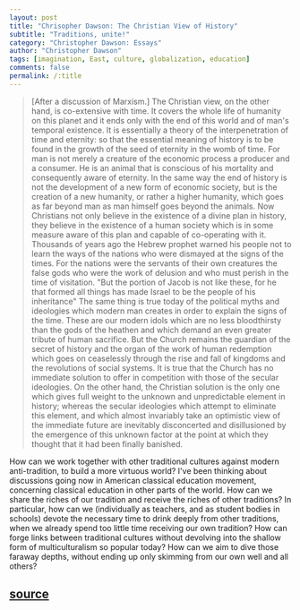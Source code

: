 ```yaml
---
layout: post
title: "Chrisopher Dawson: The Christian View of History"
subtitle: "Traditions, unite!"
category: "Christopher Dawson: Essays"
author: "Christopher Dawson"
tags: [imagination, East, culture, globalization, education]
comments: false
permalink: /:title
---
```


> [After a discussion of Marxism.] The Christian view, on the other hand, is co-extensive with time. It covers the whole life of humanity on this planet and it ends only with the end of this world and of man's temporal existence. It is essentially a theory of the interpenetration of time and eternity: so that the essential meaning of history is to be found in the growth of the seed of eternity in the womb of time. For man is not merely a creature of the economic process a producer and a consumer. He is an animal that is conscious of his mortality and consequently aware of eternity. In the same way the end of history is not the development of a new form of economic society, but is the creation of a new humanity, or rather a higher humanity, which goes as far beyond man as man himself goes beyond the animals. Now Christians not only believe in the existence of a divine plan in history, they believe in the existence of a human society which is in some measure aware of this plan and capable of co-operating with it. Thousands of years ago the Hebrew prophet warned his people not to learn the ways of the nations who were dismayed at the signs of the times. For the nations were the servants of their own creatures the false gods who were the work of delusion and who must perish in the time of visitation. "But the portion of Jacob is not like these, for he that formed all things has made Israel to be the people of his inheritance" The same thing is true today of the political myths and ideologies which modern man creates in order to explain the signs of the time. These are our modern idols which are no less bloodthirsty than the gods of the heathen and which demand an even greater tribute of human sacrifice. But the Church remains the guardian of the secret of history and the organ of the work of human redemption which goes on ceaselessly through the rise and fall of kingdoms and the revolutions of social systems. It is true that the Church has no immediate solution to offer in competition with those of the secular ideologies. On the other hand, the Christian solution is the only one which gives full weight to the unknown and unpredictable element in history; whereas the secular ideologies which attempt to eliminate this element, and which almost invariably take an optimistic view of the immediate future are inevitably disconcerted and disillusioned by the emergence of this unknown factor at the point at which they thought that it had been finally banished. 

How can we work together with other traditional cultures against modern anti-tradition, to build a more virtuous world? I've been thinking about discussions going now in American classical education movement, concerning classical education in other parts of the world. How can we share the riches of our tradition and receive the riches of other traditions? In particular, how can we (individually as teachers, and as student bodies in schools) devote the necessary time to drink deeply from other traditions, when we already spend too little time receiving our own tradition? How can forge links between traditional cultures without devolving into the shallow form of multiculturalism so popular today? How can we aim to dive those faraway depths, without ending up only skimming from our own well and all others?

<h2 class="post-source"><a href="https://archive.org/stream/ChristianityAndCultureSelectionsFromTheWritingsOfChristopherDawson_989/dawsonChristianityAndCulture-SelectionsFromChristopherDawson#page/n65/mode/1up"><i class="fas fa-book" aria-hidden="true"></i> source</a></h2>
